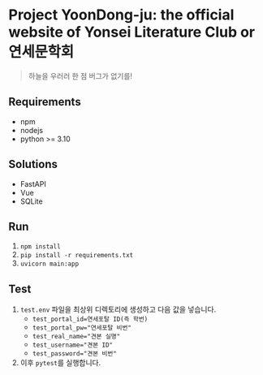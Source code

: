 # Project YoonDong-ju: the official website of Yonsei Literature Club or 연세문학회
> 하늘을 우러러 한 점 버그가 없기를!
## Requirements
- npm
- nodejs
- python >= 3.10
## Solutions
- FastAPI
- Vue
- SQLite
## Run
1. `npm install`
1. `pip install -r requirements.txt`
1. `uvicorn main:app`
## Test
1. `test.env` 파일을 최상위 디렉토리에 생성하고 다음 값을 넣습니다.
    - `test_portal_id=연세포탈 ID(즉 학번)`
    - `test_portal_pw="연세포탈 비번"`
    - `test_real_name="견본 실명"`
    - `test_username="견본 ID"`
    - `test_password="견본 비번"`
1. 이후 `pytest`를 실행합니다.